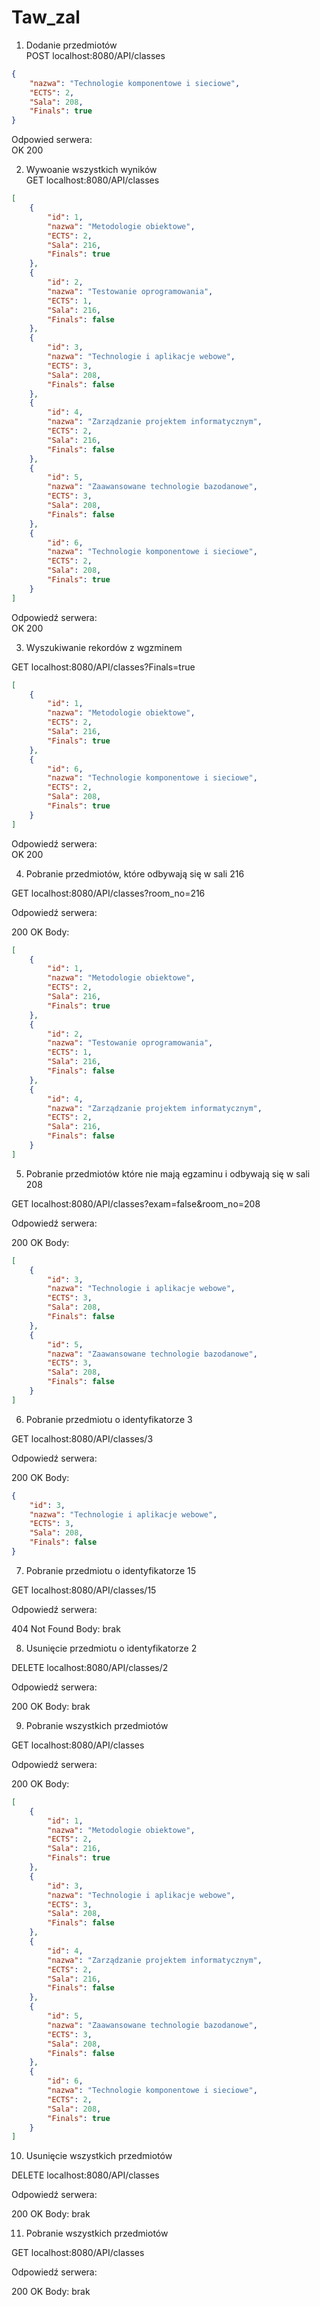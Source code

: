 # Taw_zal
1. Dodanie przedmiotów<br>
POST localhost:8080/API/classes
```JSON
{
    "nazwa": "Technologie komponentowe i sieciowe",
    "ECTS": 2,
    "Sala": 208,
    "Finals": true
}
```

Odpowied serwera:<br>
OK 200

2. Wywoanie wszystkich wyników<br>
GET localhost:8080/API/classes
```JSON
[
    {
        "id": 1,
        "nazwa": "Metodologie obiektowe",
        "ECTS": 2,
        "Sala": 216,
        "Finals": true
    },
    {
        "id": 2,
        "nazwa": "Testowanie oprogramowania",
        "ECTS": 1,
        "Sala": 216,
        "Finals": false
    },
    {
        "id": 3,
        "nazwa": "Technologie i aplikacje webowe",
        "ECTS": 3,
        "Sala": 208,
        "Finals": false
    },
    {
        "id": 4,
        "nazwa": "Zarządzanie projektem informatycznym",
        "ECTS": 2,
        "Sala": 216,
        "Finals": false
    },
    {
        "id": 5,
        "nazwa": "Zaawansowane technologie bazodanowe",
        "ECTS": 3,
        "Sala": 208,
        "Finals": false
    },
    {
        "id": 6,
        "nazwa": "Technologie komponentowe i sieciowe",
        "ECTS": 2,
        "Sala": 208,
        "Finals": true
    }
]
```

Odpowiedź serwera:<br>
OK 200

3. Wyszukiwanie rekordów z wgzminem

GET localhost:8080/API/classes?Finals=true

```JSON
[
    {
        "id": 1,
        "nazwa": "Metodologie obiektowe",
        "ECTS": 2,
        "Sala": 216,
        "Finals": true
    },
    {
        "id": 6,
        "nazwa": "Technologie komponentowe i sieciowe",
        "ECTS": 2,
        "Sala": 208,
        "Finals": true
    }
]
```

Odpowiedź serwera:<br>
OK 200

4. Pobranie przedmiotów, które odbywają się w sali 216


GET localhost:8080/API/classes?room_no=216


Odpowiedź serwera:


200 OK
Body:

```JSON
[
    {
        "id": 1,
        "nazwa": "Metodologie obiektowe",
        "ECTS": 2,
        "Sala": 216,
        "Finals": true
    },
    {
        "id": 2,
        "nazwa": "Testowanie oprogramowania",
        "ECTS": 1,
        "Sala": 216,
        "Finals": false
    },
    {
        "id": 4,
        "nazwa": "Zarządzanie projektem informatycznym",
        "ECTS": 2,
        "Sala": 216,
        "Finals": false
    }
]
```

5. Pobranie przedmiotów które nie mają egzaminu i odbywają się w sali 208


GET localhost:8080/API/classes?exam=false&room_no=208


Odpowiedź serwera:


200 OK
Body:

```JSON
[
    {
        "id": 3,
        "nazwa": "Technologie i aplikacje webowe",
        "ECTS": 3,
        "Sala": 208,
        "Finals": false
    },
    {
        "id": 5,
        "nazwa": "Zaawansowane technologie bazodanowe",
        "ECTS": 3,
        "Sala": 208,
        "Finals": false
    }
]
```
6. Pobranie przedmiotu o identyfikatorze 3


GET localhost:8080/API/classes/3


Odpowiedź serwera:


200 OK
Body:


```JSON
{
    "id": 3,
    "nazwa": "Technologie i aplikacje webowe",
    "ECTS": 3,
    "Sala": 208,
    "Finals": false
}
```

7. Pobranie przedmiotu o identyfikatorze 15


GET localhost:8080/API/classes/15


Odpowiedź serwera:


404 Not Found
Body: brak


8. Usunięcie przedmiotu o identyfikatorze 2


DELETE localhost:8080/API/classes/2


Odpowiedź serwera:


200 OK
Body: brak


9. Pobranie wszystkich przedmiotów


GET localhost:8080/API/classes


Odpowiedź serwera:


200 OK
Body:


```JSON
[
    {
        "id": 1,
        "nazwa": "Metodologie obiektowe",
        "ECTS": 2,
        "Sala": 216,
        "Finals": true
    },
    {
        "id": 3,
        "nazwa": "Technologie i aplikacje webowe",
        "ECTS": 3,
        "Sala": 208,
        "Finals": false
    },
    {
        "id": 4,
        "nazwa": "Zarządzanie projektem informatycznym",
        "ECTS": 2,
        "Sala": 216,
        "Finals": false
    },
    {
        "id": 5,
        "nazwa": "Zaawansowane technologie bazodanowe",
        "ECTS": 3,
        "Sala": 208,
        "Finals": false
    },
    {
        "id": 6,
        "nazwa": "Technologie komponentowe i sieciowe",
        "ECTS": 2,
        "Sala": 208,
        "Finals": true
    }
]
```

10. Usunięcie wszystkich przedmiotów


DELETE localhost:8080/API/classes


Odpowiedź serwera:


200 OK
Body: brak


11. Pobranie wszystkich przedmiotów


GET localhost:8080/API/classes


Odpowiedź serwera:


200 OK
Body: brak


